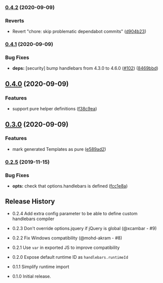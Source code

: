 ### [0.4.2](https://github.com/mixmaxhq/rollup-plugin-handlebars-plus/compare/v0.4.1...v0.4.2) (2020-09-09)


### Reverts

* Revert "chore: skip problematic dependabot commits" ([d904b23](https://github.com/mixmaxhq/rollup-plugin-handlebars-plus/commit/d904b2354592b945b853ddf27d6f40c6cb64955c))

### [0.4.1](https://github.com/mixmaxhq/rollup-plugin-handlebars-plus/compare/v0.4.0...v0.4.1) (2020-09-09)


### Bug Fixes

* **deps:** [security] bump handlebars from 4.3.0 to 4.6.0 ([#102](https://github.com/mixmaxhq/rollup-plugin-handlebars-plus/issues/102)) ([8469bbd](https://github.com/mixmaxhq/rollup-plugin-handlebars-plus/commit/8469bbd5dbdddb9bd92d58092b07a53df74f7baf))

## [0.4.0](https://github.com/mixmaxhq/rollup-plugin-handlebars-plus/compare/v0.3.0...v0.4.0) (2020-09-09)


### Features

* support pure helper definitions ([f38c9ea](https://github.com/mixmaxhq/rollup-plugin-handlebars-plus/commit/f38c9eab41476e8fead4107878b194f3239b53ff))

## [0.3.0](https://github.com/mixmaxhq/rollup-plugin-handlebars-plus/compare/v0.2.5...v0.3.0) (2020-09-09)


### Features

* mark generated Templates as pure ([e589ad2](https://github.com/mixmaxhq/rollup-plugin-handlebars-plus/commit/e589ad2de1d867e6106047ee5e0927d798524f54))

### [0.2.5](https://github.com/mixmaxhq/rollup-plugin-handlebars-plus/compare/v0.2.4...v0.2.5) (2019-11-15)


### Bug Fixes

* **opts:** check that options.handlebars is defined ([fcc1e8a](https://github.com/mixmaxhq/rollup-plugin-handlebars-plus/commit/fcc1e8ac42b322abae5f9e1422a765a2cdfec72c))

## Release History

- 0.2.4 Add extra config parameter to be able to define custom handlebars compiler

- 0.2.3 Don't override options.jquery if jQuery is global (@xcambar - #9)

- 0.2.2 Fix Windows compatibility (@mohd-akram - #8)

- 0.2.1 Use `var` in exported JS to improve compatibility

- 0.2.0 Expose default runtime ID as `handlebars.runtimeId`

- 0.1.1 Simplify runtime import

- 0.1.0 Initial release.
